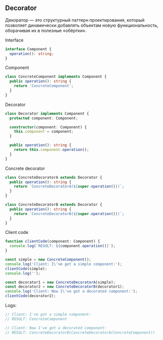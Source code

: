 ## Decorator
Декоратор — это структурный паттерн проектирования, который позволяет динамически добавлять объектам новую функциональность, оборачивая их в полезные «обёртки».

Interface
```ts
interface Component {
  operation(): string;
}
```
Component
```ts
class ConcreteComponent implements Component {
  public operation(): string {
    return 'ConcreteComponent';
  }
}
```
Decorator
```ts
class Decorator implements Component {
  protected component: Component;

  constructor(component: Component) {
    this.component = component;
  }

  public operation(): string {
    return this.component.operation();
  }
}
```
Concrete decorator
```ts
class ConcreteDecoratorA extends Decorator {
  public operation(): string {
    return `ConcreteDecoratorA(${super.operation()})`;
  }
}

class ConcreteDecoratorB extends Decorator {
  public operation(): string {
    return `ConcreteDecoratorB(${super.operation()})`;
  }
}
```
Client code
```ts
function clientCode(component: Component) {
  console.log(`RESULT: ${component.operation()}`);
}

const simple = new ConcreteComponent();
console.log('Client: I\'ve got a simple component:');
clientCode(simple);
console.log('');

const decorator1 = new ConcreteDecoratorA(simple);
const decorator2 = new ConcreteDecoratorB(decorator1);
console.log('Client: Now I\'ve got a decorated component:');
clientCode(decorator2);
```
Logs:
```ts
// Client: I've got a simple component:
// RESULT: ConcreteComponent

// Client: Now I've got a decorated component:
// RESULT: ConcreteDecoratorB(ConcreteDecoratorA(ConcreteComponent))
```
